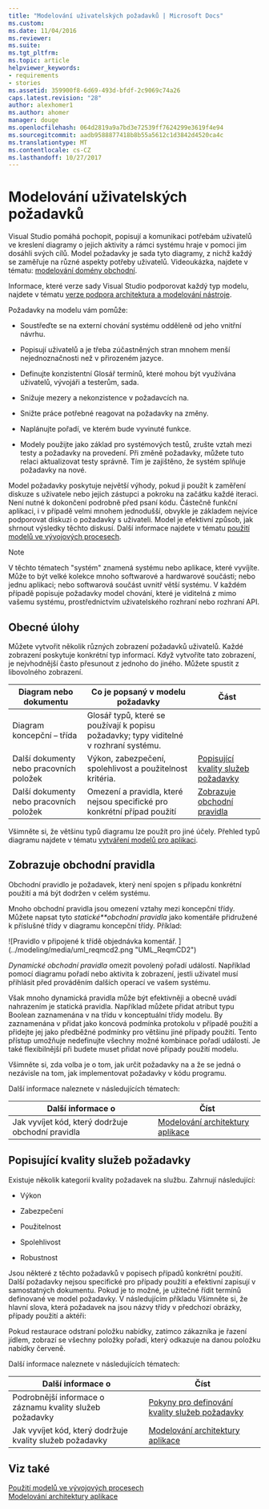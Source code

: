 ```yaml
---
title: "Modelování uživatelských požadavků | Microsoft Docs"
ms.custom: 
ms.date: 11/04/2016
ms.reviewer: 
ms.suite: 
ms.tgt_pltfrm: 
ms.topic: article
helpviewer_keywords:
- requirements
- stories
ms.assetid: 359900f8-6d69-493d-bfdf-2c9069c74a26
caps.latest.revision: "28"
author: alexhomer1
ms.author: ahomer
manager: douge
ms.openlocfilehash: 064d2819a9a7bd3e72539ff7624299e3619f4e94
ms.sourcegitcommit: aadb9588877418b8b55a5612c1d3842d4520ca4c
ms.translationtype: MT
ms.contentlocale: cs-CZ
ms.lasthandoff: 10/27/2017
---
```

# <a name="model-user-requirements"></a>Modelování uživatelských požadavků
Visual Studio pomáhá pochopit, popisují a komunikaci potřebám uživatelů ve kreslení diagramy o jejich aktivity a rámci systému hraje v pomoci jim dosáhli svých cílů. Model požadavky je sada tyto diagramy, z nichž každý se zaměřuje na různé aspekty potřeby uživatelů. Videoukázka, najdete v tématu: [modelování domény obchodní](http://channel9.msdn.com/posts/clinted/UML-with-VS-2010-Part-3-Modeling-the-Business-Domain/).  
  
 Informace, které verze sady Visual Studio podporovat každý typ modelu, najdete v tématu [verze podpora architektura a modelování nástroje](../modeling/what-s-new-for-design-in-visual-studio.md#VersionSupport).  
  
 Požadavky na modelu vám pomůže:  
  
-   Soustřeďte se na externí chování systému odděleně od jeho vnitřní návrhu.  
  
-   Popisují uživatelů a je třeba zúčastněných stran mnohem menší nejednoznačnosti než v přirozeném jazyce.  
  
-   Definujte konzistentní Glosář termínů, které mohou být využívána uživatelů, vývojáři a testerům, sada.  
  
-   Snižuje mezery a nekonzistence v požadavcích na.  
  
-   Snižte práce potřebné reagovat na požadavky na změny.  
  
-   Naplánujte pořadí, ve kterém bude vyvinuté funkce.  
  
-   Modely použijte jako základ pro systémových testů, zrušte vztah mezi testy a požadavky na provedení. Při změně požadavky, můžete tuto relaci aktualizovat testy správně. Tím je zajištěno, že systém splňuje požadavky na nové.  
  
 Model požadavky poskytuje největší výhody, pokud ji použít k zaměření diskuze s uživatele nebo jejich zástupci a pokroku na začátku každé iteraci. Není nutné k dokončení podrobně před psaní kódu. Částečně funkční aplikaci, i v případě velmi mnohem jednodušší, obvykle je základem nejvíce podporovat diskuzi o požadavky s uživateli. Model je efektivní způsob, jak shrnout výsledky těchto diskusí. Další informace najdete v tématu [použití modelů ve vývojových procesech](../modeling/use-models-in-your-development-process.md).  
  
> [!NOTE]
>  V těchto tématech "systém" znamená systému nebo aplikace, které vyvíjíte. Může to být velké kolekce mnoho softwarové a hardwarové součásti; nebo jednu aplikaci; nebo softwarová součást uvnitř větší systému. V každém případě popisuje požadavky model chování, které je viditelná z mimo vašemu systému, prostřednictvím uživatelského rozhraní nebo rozhraní API.  
  
## <a name="common-tasks"></a>Obecné úlohy  
 Můžete vytvořit několik různých zobrazení požadavků uživatelů.  Každé zobrazení poskytuje konkrétní typ informací.  Když vytvoříte tato zobrazení, je nejvhodnější často přesunout z jednoho do jiného. Můžete spustit z libovolného zobrazení.  
  
|Diagram nebo dokumentu|Co je popsaný v modelu požadavky|Část|  
|-------------------------|-----------------------------------------------|-------------|  
|Diagram koncepční – třída|Glosář typů, které se používají k popisu požadavky; typy viditelné v rozhraní systému.||  
|Další dokumenty nebo pracovních položek|Výkon, zabezpečení, spolehlivost a použitelnost kritéria.|[Popisující kvality služeb požadavky](#QoSRequirements)|  
|Další dokumenty nebo pracovních položek|Omezení a pravidla, které nejsou specifické pro konkrétní případ použití|[Zobrazuje obchodní pravidla](#BusinessRules)|  
  
 Všimněte si, že většinu typů diagramu lze použít pro jiné účely. Přehled typů diagramu najdete v tématu [vytváření modelů pro aplikaci](../modeling/create-models-for-your-app.md).
  
##  <a name="BusinessRules"></a>Zobrazuje obchodní pravidla  
 Obchodní pravidlo je požadavek, který není spojen s případu konkrétní použití a má být dodržen v celém systému.  
  
 Mnoho obchodní pravidla jsou omezení vztahy mezi koncepční třídy. Můžete napsat tyto *statické**obchodní pravidla* jako komentáře přidružené k příslušné třídy v diagramu koncepční třídy. Příklad:  
  
 ![Pravidlo v připojené k třídě objednávka komentář. ] (../modeling/media/uml_reqmcd2.png "UML_ReqmCD2")  
  
 *Dynamické obchodní pravidla* omezit povolený pořadí událostí. Například pomocí diagramu pořadí nebo aktivita k zobrazení, jestli uživatel musí přihlásit před prováděním dalších operací ve vašem systému.  
  
 Však mnoho dynamická pravidla může být efektivněji a obecně uvádí nahrazením je statická pravidla. Například můžete přidat atribut typu Boolean zaznamenána v na třídu v konceptuální třídy modelu. By zaznamenána v přidat jako koncová podmínka protokolu v případě použití a přidejte jej jako předběžné podmínky pro většinu jiné případy použití. Tento přístup umožňuje nedefinujte všechny možné kombinace pořadí událostí. Je také flexibilnější při budete muset přidat nové případy použití modelu.  
  
 Všimněte si, zda volba je o tom, jak určit požadavky na a že se jedná o nezávisle na tom, jak implementovat požadavky v kódu programu.  
  
 Další informace naleznete v následujících tématech:  
  
|Další informace o|Číst|  
|--------------------|----------|  
|Jak vyvíjet kód, který dodržuje obchodní pravidla|[Modelování architektury aplikace](../modeling/model-your-app-s-architecture.md)|  
  
##  <a name="QoSRequirements"></a>Popisující kvality služeb požadavky  
 Existuje několik kategorií kvality požadavek na službu. Zahrnují následující:  
  
-   Výkon  
  
-   Zabezpečení  
  
-   Použitelnost  
  
-   Spolehlivost  
  
-   Robustnost  
  
 Jsou některé z těchto požadavků v popisech případů konkrétní použití. Další požadavky nejsou specifické pro případy použití a efektivní zapisují v samostatných dokumentu. Pokud je to možné, je užitečné řídit termínů definované ve model požadavky. V následujícím příkladu Všimněte si, že hlavní slova, která požadavek na jsou názvy třídy v předchozí obrázky, případy použití a aktéři:  
  
 Pokud restaurace odstraní položku nabídky, zatímco zákazníka je řazení jídlem, zobrazí se všechny položky pořadí, který odkazuje na danou položku nabídky červeně.  
  
 Další informace naleznete v následujících tématech:  
  
|Další informace o|Číst|  
|--------------------|----------|  
|Podrobnější informace o záznamu kvality služeb požadavky|[Pokyny pro definování kvality služeb požadavky](http://msdn.microsoft.com/en-us/9677a437-c2cb-4ac4-8c2d-4e3350005f06)|  
|Jak vyvíjet kód, který dodržuje kvality služeb požadavky|[Modelování architektury aplikace](../modeling/model-your-app-s-architecture.md)|  
  
## <a name="see-also"></a>Viz také  
 [Použití modelů ve vývojových procesech](../modeling/use-models-in-your-development-process.md)   
 [Modelování architektury aplikace](../modeling/model-your-app-s-architecture.md)   
